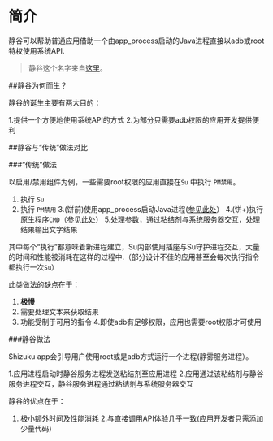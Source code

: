 # 简介

静谷可以帮助普通应用借助一个由app_process启动的Java进程直接以adb或root特权使用系统API.

>静谷这个名字来自[这里](https://www.pixiv.net/artworks/75508584)。

##静谷为何而生？

静谷的诞生主要有两大目的：

1.提供一个方便地使用系统API的方式
2.为部分只需要adb权限的应用开发提供便利

##静谷与“传统”做法对比

###“传统”做法

以启用/禁用组件为例，一些需要root权限的应用直接在`Su` 中执行 `PM禁用`。

1. 执行 `Su`
2. 执行 `PM禁用`
3.(饼前)使用app_process启动Java进程([参见此处](https://android.googlesource.com/platform/frameworks/base/+/oreo-release/cmds/pm/pm)）
4.(饼+)执行原生程序`CMD`（[参见此处](https://android.googlesource.com/platform/frameworks/native/+/pie-release/cmds/cmd/)）
5.处理参数，通过粘结剂与系统服务器交互，处理结果输出文字结果

其中每个“执行”都意味着新进程建立，Su内部使用插座与Su守护进程交互，大量的时间和性能被消耗在这样的过程中.（部分设计不佳的应用甚至会每次执行指令都执行一次`Su`）

此类做法的缺点在于：

1. **极慢**
2. 需要处理文本来获取结果
3. 功能受制于可用的指令
4.即使adb有足够权限，应用也需要root权限才可使用

###静谷做法

Shizuku app会引导用户使用root或是adb方式运行一个进程(静雾服务进程）。

1.应用进程启动时静谷服务进程发送粘结剂至应用进程
2.应用通过该粘结剂与静谷服务进程交互，静谷服务进程通过粘结剂与系统服务器交互

静谷的优点在于：

1. 极小额外时间及性能消耗
2.与直接调用API体验几乎一致(应用开发者只需添加少量代码)
